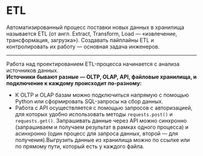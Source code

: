 # ETL  
Автоматизированный процесс поставки новых данных в хранилища называется ETL (от англ. Extract, Transform, Load — «извлечение, трансформация, загрузка»). Создавать пайплайны ETL и контролировать их работу — основная задача инженеров.  

---

Работа над проектированием ETL-процесса начинается с анализа источников данных.  
**Источники бывают разные — OLTP, OLAP, API, файловые хранилища, и подключение к каждому происходит по-разному:**  
- К OLTP и OLAP базам можно подключиться напрямую с помощью Python или сформировать SQL-запросы на сбор данных.  
- Работа с API осуществляется с помощью запросов с авторизацией, для которых удобно использовать методы `requests.post()` и `requests.get()`. Запрашивать данные через API можно синхронно (запрашиваем и получаем результат в рамках одного процесса) и асинхронно (один процесс для запроса данных, второй — для получения).Выгрузить данные из хранилища можно по ссылке или по прямому пути, который есть у каждого файла.